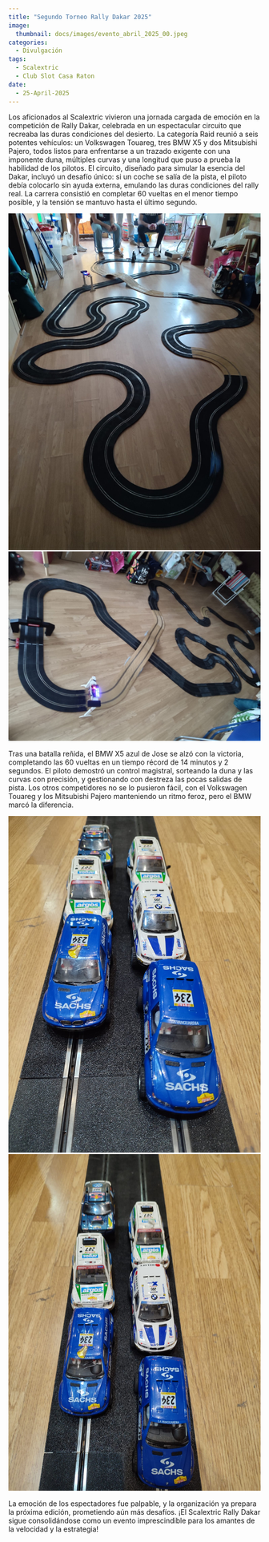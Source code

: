 ```yaml
---
title: "Segundo Torneo Rally Dakar 2025"
image: 
  thumbnail: docs/images/evento_abril_2025_00.jpeg
categories:
  - Divulgación
tags:
  - Scalextric
  - Club Slot Casa Raton
date:
  - 25-April-2025
---
```


Los aficionados al Scalextric vivieron una jornada cargada de emoción en la competición de Rally Dakar, celebrada en un espectacular circuito que recreaba las duras condiciones del desierto. La categoría Raid reunió a seis potentes vehículos: un Volkswagen Touareg, tres BMW X5 y dos Mitsubishi Pajero, todos listos para enfrentarse a un trazado exigente con una imponente duna, múltiples curvas y una longitud que puso a prueba la habilidad de los pilotos.
El circuito, diseñado para simular la esencia del Dakar, incluyó un desafío único: si un coche se salía de la pista, el piloto debía colocarlo sin ayuda externa, emulando las duras condiciones del rally real. La carrera consistió en completar 60 vueltas en el menor tiempo posible, y la tensión se mantuvo hasta el último segundo.

![](../docs/images/evento_abril_2025_01.jpeg)
![](../docs/images/evento_abril_2025_02.jpeg)

Tras una batalla reñida, el BMW X5 azul de Jose se alzó con la victoria, completando las 60 vueltas en un tiempo récord de 14 minutos y 2 segundos. El piloto demostró un control magistral, sorteando la duna y las curvas con precisión, y gestionando con destreza las pocas salidas de pista. Los otros competidores no se lo pusieron fácil, con el Volkswagen Touareg y los Mitsubishi Pajero manteniendo un ritmo feroz, pero el BMW marcó la diferencia.

![](../docs/images/evento_abril_2025_03.jpeg)
![](../docs/images/evento_abril_2025_04.jpeg)

La emoción de los espectadores fue palpable, y la organización ya prepara la próxima edición, prometiendo aún más desafíos. ¡El Scalextric Rally Dakar sigue consolidándose como un evento imprescindible para los amantes de la velocidad y la estrategia!
